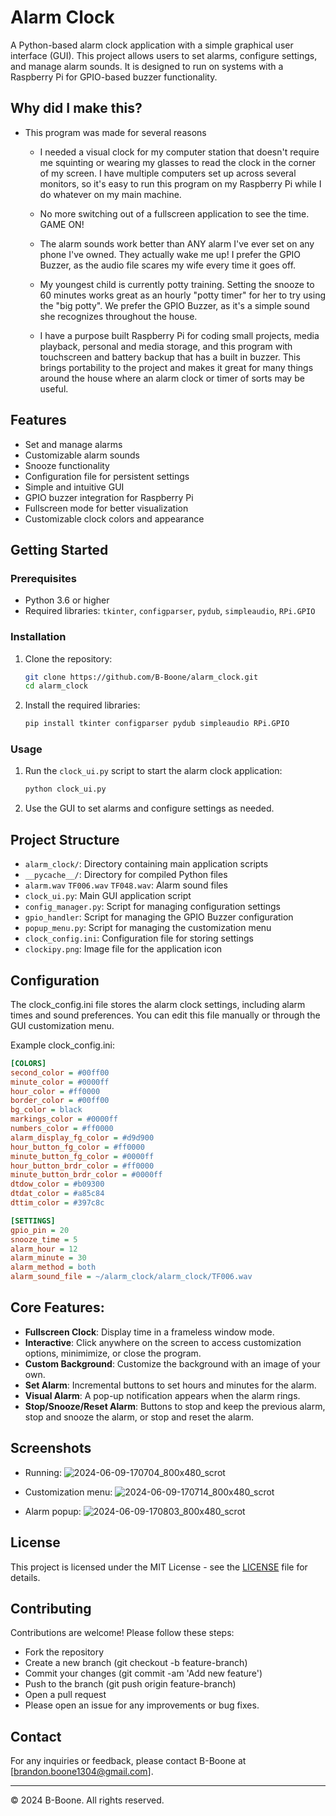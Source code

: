 # Alarm Clock

A Python-based alarm clock application with a simple graphical user interface (GUI). This project allows users to set alarms, configure settings, and manage alarm sounds. It is designed to run on systems with a Raspberry Pi for GPIO-based buzzer functionality.

## Why did I make this?

  - This program was made for several reasons

    - I needed a visual clock for my computer station that doesn't require me squinting or wearing my glasses to read the clock in the corner of my screen. I have multiple computers set up across several monitors, so it's easy to run this program on my Raspberry Pi while I do whatever on my main machine.

    - No more switching out of a fullscreen application to see the time. GAME ON!

    - The alarm sounds work better than ANY alarm I've ever set on any phone I've owned. They actually wake me up! I prefer the GPIO Buzzer, as the audio file scares my wife every time it goes off.

    - My youngest child is currently potty training. Setting the snooze to 60 minutes works great as an hourly "potty timer" for her to try using the "big potty". We prefer the GPIO Buzzer, as it's a simple sound she recognizes throughout the house.

    - I have a purpose built Raspberry Pi for coding small projects, media playback, personal and media storage, and this program with touchscreen and battery backup that has a built in buzzer. This brings portability to the project and makes it great for many things around the house where an alarm clock or timer of sorts may be useful.

## Features

- Set and manage alarms
- Customizable alarm sounds
- Snooze functionality
- Configuration file for persistent settings
- Simple and intuitive GUI
- GPIO buzzer integration for Raspberry Pi
- Fullscreen mode for better visualization
- Customizable clock colors and appearance

## Getting Started

### Prerequisites

- Python 3.6 or higher
- Required libraries: `tkinter`, `configparser`, `pydub`, `simpleaudio`, `RPi.GPIO`

### Installation

1. Clone the repository:
   ```bash
   git clone https://github.com/B-Boone/alarm_clock.git
   cd alarm_clock
   ```

2. Install the required libraries:
   ```bash
   pip install tkinter configparser pydub simpleaudio RPi.GPIO
   ```

### Usage

1. Run the `clock_ui.py` script to start the alarm clock application:
   ```bash
   python clock_ui.py
   ```

2. Use the GUI to set alarms and configure settings as needed.

## Project Structure

- `alarm_clock/`: Directory containing main application scripts
- `__pycache__/`: Directory for compiled Python files
- `alarm.wav` `TF006.wav` `TF048.wav`: Alarm sound files
- `clock_ui.py`: Main GUI application script
- `config_manager.py`: Script for managing configuration settings
- `gpio_handler`: Script for managing the GPIO Buzzer configuration
- `popup_menu.py`: Script for managing the customization menu
- `clock_config.ini`: Configuration file for storing settings
- `clockipy.png`: Image file for the application icon

## Configuration

The clock_config.ini file stores the alarm clock settings, including alarm times and sound preferences. You can edit this file manually or through the GUI customization menu.

Example clock_config.ini:
```ini
[COLORS]
second_color = #00ff00
minute_color = #0000ff
hour_color = #ff0000
border_color = #00ff00
bg_color = black
markings_color = #0000ff
numbers_color = #ff0000
alarm_display_fg_color = #d9d900
hour_button_fg_color = #ff0000
minute_button_fg_color = #0000ff
hour_button_brdr_color = #ff0000
minute_button_brdr_color = #0000ff
dtdow_color = #b09300
dtdat_color = #a85c84
dttim_color = #397c8c

[SETTINGS]
gpio_pin = 20
snooze_time = 5
alarm_hour = 12
alarm_minute = 30
alarm_method = both
alarm_sound_file = ~/alarm_clock/alarm_clock/TF006.wav
```

## Core Features:

- **Fullscreen Clock**: Display time in a frameless window mode.
- **Interactive**: Click anywhere on the screen to access customization options, minimimize, or close the program.
- **Custom Background**: Customize the background with an image of your own.
- **Set Alarm**: Incremental buttons to set hours and minutes for the alarm.
- **Visual Alarm**: A pop-up notification appears when the alarm rings.
- **Stop/Snooze/Reset Alarm**: Buttons to stop and keep the previous alarm, stop and snooze the alarm, or stop and reset the alarm.

## Screenshots

- Running:
![2024-06-09-170704_800x480_scrot](https://github.com/B-Boone/alarm_clock/assets/101531474/68aadc08-8cda-4228-9d8b-b38c874fa7e6)

- Customization menu:
![2024-06-09-170714_800x480_scrot](https://github.com/B-Boone/alarm_clock/assets/101531474/1952a505-a065-40a1-af52-517e62936f57)

- Alarm popup:
![2024-06-09-170803_800x480_scrot](https://github.com/B-Boone/alarm_clock/assets/101531474/ec9eacd1-8e7a-43c7-947d-3442cc43130d)

## License

This project is licensed under the MIT License - see the [LICENSE](LICENSE) file for details.

## Contributing

Contributions are welcome! Please follow these steps:

- Fork the repository
- Create a new branch (git checkout -b feature-branch)
- Commit your changes (git commit -am 'Add new feature')
- Push to the branch (git push origin feature-branch)
- Open a pull request
- Please open an issue for any improvements or bug fixes.

## Contact

For any inquiries or feedback, please contact B-Boone at [brandon.boone1304@gmail.com].

---

© 2024 B-Boone. All rights reserved.
